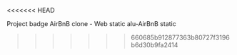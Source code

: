 <<<<<<< HEAD

Project badge
AirBnB clone - Web static
alu-AirBnB static
>>>>>>> 660685b912877363b80727f3196b6d30b9fa2414
